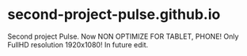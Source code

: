 # second-project-pulse.github.io
Second project Pulse. Now NON OPTIMIZE FOR TABLET, PHONE!
Only FullHD resolution 1920x1080!
In future edit. 
